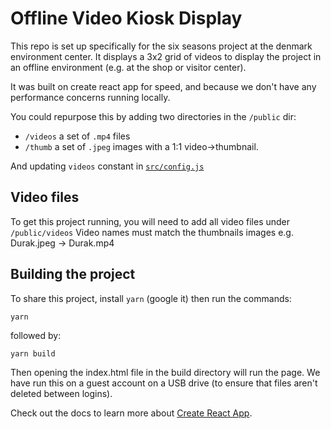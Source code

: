 # Offline Video Kiosk Display

This repo is set up specifically for the six seasons project at the denmark environment center.
It displays a 3x2 grid of videos to display the project in an offline environment (e.g. at the shop or visitor center).

It was built on create react app for speed, and because we don't have any performance concerns running locally.

You could repurpose this by adding two directories in the `/public` dir:

- `/videos` a set of `.mp4` files
-  `/thumb` a set of `.jpeg` images with a 1:1 video->thumbnail.

And updating `videos` constant in [`src/config.js`](/src/config.js)

## Video files

To get this project running, you will need to add all video files under `/public/videos`
Video names must match the thumbnails images e.g. Durak.jpeg -> Durak.mp4

## Building the project 

To share this project, install `yarn` (google it) then run the commands:

`yarn`

followed by:

`yarn build`

Then opening the index.html file in the build directory will run the page. 
We have run this on a guest account on a USB drive (to ensure that files aren't deleted between logins).

Check out the docs to learn more about [Create React App](https://github.com/facebook/create-react-app).

